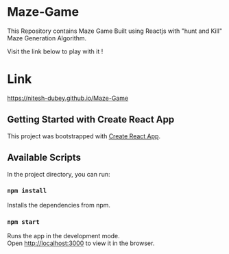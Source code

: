 # Maze-Game
This Repository contains Maze Game Built using Reactjs with "hunt and Kill" Maze Generation Algorithm.

Visit the link below to play with it !

# Link
https://nitesh-dubey.github.io/Maze-Game

## Getting Started with Create React App

This project was bootstrapped with [Create React App](https://github.com/facebook/create-react-app).

## Available Scripts

In the project directory, you can run:

###  `npm install`

Installs the dependencies from npm.

### `npm start`

Runs the app in the development mode.\
Open [http://localhost:3000](http://localhost:3000) to view it in the browser.

